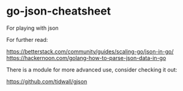 # go-json-cheatsheet
For playing with json 

For further read:

https://betterstack.com/community/guides/scaling-go/json-in-go/
https://hackernoon.com/golang-how-to-parse-json-data-in-go

There is a module for more advanced use, consider checking it out:

https://github.com/tidwall/gjson
